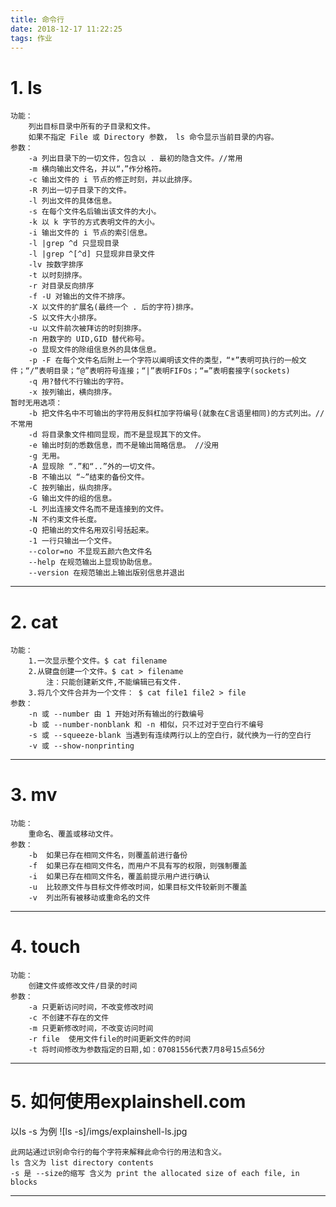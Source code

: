 ```yaml
---
title: 命令行
date: 2018-12-17 11:22:25
tags: 作业
---
```

# 1. ls
    功能：
        列出目标目录中所有的子目录和文件。
        如果不指定 File 或 Directory 参数， ls 命令显示当前目录的内容。
    参数：
        -a 列出目录下的一切文件，包含以 . 最初的隐含文件。//常用 　
        -m 横向输出文件名，并以“，”作分格符。
        -c 输出文件的 i 节点的修正时刻，并以此排序。
        -R 列出一切子目录下的文件。
        -l 列出文件的具体信息。
        -s 在每个文件名后输出该文件的大小。
        -k 以 k 字节的方式表明文件的大小。
        -i 输出文件的 i 节点的索引信息。
        -l |grep ^d 只显现目录 
        -l |grep ^[^d] 只显现非目录文件        
        -lv 按数字排序
        -t 以时刻排序。
        -r 对目录反向排序
        -f -U 对输出的文件不排序。
        -X 以文件的扩展名(最终一个 . 后的字符)排序。
        -S 以文件大小排序。
        -u 以文件前次被拜访的时刻排序。　
        -n 用数字的 UID,GID 替代称号。
        -o 显现文件的除组信息外的具体信息。
        -p -F 在每个文件名后附上一个字符以阐明该文件的类型，“*”表明可执行的一般文件；“/”表明目录；“@”表明符号连接；“|”表明FIFOs；“=”表明套接字(sockets)
        -q 用?替代不行输出的字符。　
        -x 按列输出，横向排序。
    暂时无用选项：
        -b 把文件名中不可输出的字符用反斜杠加字符编号(就象在C言语里相同)的方式列出。//不常用
        -d 将目录象文件相同显现，而不是显现其下的文件。
        -e 输出时刻的悉数信息，而不是输出简略信息。 //没用
        -g 无用。
        -A 显现除 “.”和“..”外的一切文件。
        -B 不输出以 “~”结束的备份文件。
        -C 按列输出，纵向排序。
        -G 输出文件的组的信息。
        -L 列出连接文件名而不是连接到的文件。
        -N 不约束文件长度。
        -Q 把输出的文件名用双引号括起来。　
        -1 一行只输出一个文件。
        --color=no 不显现五颜六色文件名
        --help 在规范输出上显现协助信息。
        --version 在规范输出上输出版别信息并退出

---
# 2. cat
    功能：
        1.一次显示整个文件。$ cat filename
        2.从键盘创建一个文件。$ cat > filename  
            注：只能创建新文件,不能编辑已有文件.
        3.将几个文件合并为一个文件： $ cat file1 file2 > file
    参数：
        -n 或 --number 由 1 开始对所有输出的行数编号
        -b 或 --number-nonblank 和 -n 相似，只不过对于空白行不编号
        -s 或 --squeeze-blank 当遇到有连续两行以上的空白行，就代换为一行的空白行
        -v 或 --show-nonprinting

---
# 3. mv
    功能：
        重命名、覆盖或移动文件。
    参数：
        -b  如果已存在相同文件名，则覆盖前进行备份
        -f  如果已存在相同文件名，而用户不具有写的权限，则强制覆盖
        -i  如果已存在相同文件名，覆盖前提示用户进行确认
        -u  比较原文件与目标文件修改时间，如果目标文件较新则不覆盖
        -v  列出所有被移动或重命名的文件

---
# 4. touch
    功能：
        创建文件或修改文件/目录的时间
    参数：
        -a 只更新访问时间，不改变修改时间
        -c 不创建不存在的文件
        -m 只更新修改时间，不改变访问时间
        -r file  使用文件file的时间更新文件的时间
        -t 将时间修改为参数指定的日期,如：07081556代表7月8号15点56分

---
# 5.  如何使用explainshell.com
以ls -s 为例
![ls -s]/imgs/explainshell-ls.jpg 


    此网站通过识别命令行的每个字符来解释此命令行的用法和含义。
    ls 含义为 list directory contents
    -s 是 --size的缩写 含义为 print the allocated size of each file, in blocks

---    